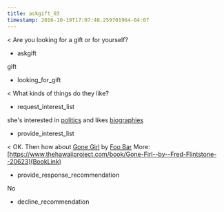 ```yaml
---
title: askgift_03
timestamp: 2016-10-19T17:07:48.259701964-04:07
---
```


< Are you looking for a gift or for yourself?
* askgift

gift
* looking_for_gift

< What kinds of things do they like?
* request_interest_list

she's interested in [politics](Interest1) and likes [biographies](Interest2)
* provide_interest_list

< OK. Then how about [Gone Girl](BookTitle) by [Foo Bar](AuthorName) More: [https://www.thehawaiiproject.com/book/Gone-Firl--by--Fred-Flintstone--20623](BookLink)
* provide_response_recommendation

No
* decline_recommendation
